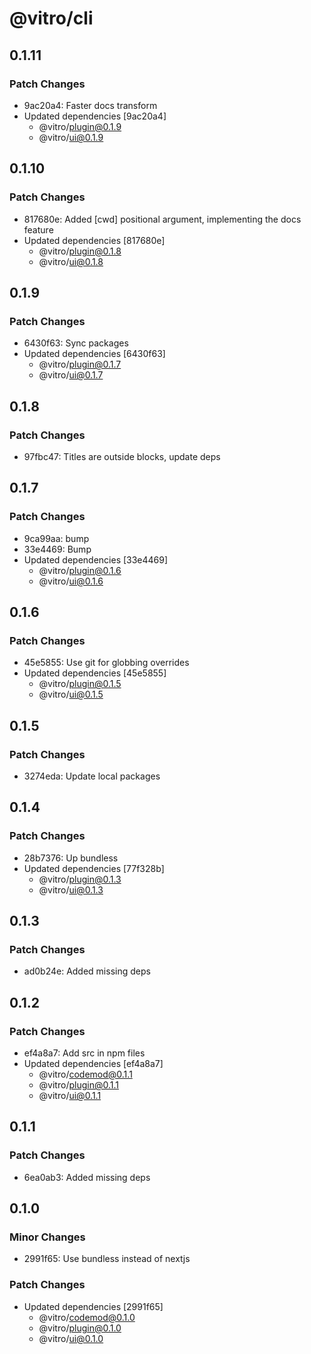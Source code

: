 # @vitro/cli

## 0.1.11

### Patch Changes

- 9ac20a4: Faster docs transform
- Updated dependencies [9ac20a4]
  - @vitro/plugin@0.1.9
  - @vitro/ui@0.1.9

## 0.1.10

### Patch Changes

- 817680e: Added [cwd] positional argument, implementing the docs feature
- Updated dependencies [817680e]
  - @vitro/plugin@0.1.8
  - @vitro/ui@0.1.8

## 0.1.9

### Patch Changes

- 6430f63: Sync packages
- Updated dependencies [6430f63]
  - @vitro/plugin@0.1.7
  - @vitro/ui@0.1.7

## 0.1.8

### Patch Changes

- 97fbc47: Titles are outside blocks, update deps

## 0.1.7

### Patch Changes

- 9ca99aa: bump
- 33e4469: Bump
- Updated dependencies [33e4469]
  - @vitro/plugin@0.1.6
  - @vitro/ui@0.1.6

## 0.1.6

### Patch Changes

- 45e5855: Use git for globbing overrides
- Updated dependencies [45e5855]
  - @vitro/plugin@0.1.5
  - @vitro/ui@0.1.5

## 0.1.5

### Patch Changes

- 3274eda: Update local packages

## 0.1.4

### Patch Changes

- 28b7376: Up bundless
- Updated dependencies [77f328b]
  - @vitro/plugin@0.1.3
  - @vitro/ui@0.1.3

## 0.1.3

### Patch Changes

- ad0b24e: Added missing deps

## 0.1.2

### Patch Changes

- ef4a8a7: Add src in npm files
- Updated dependencies [ef4a8a7]
  - @vitro/codemod@0.1.1
  - @vitro/plugin@0.1.1
  - @vitro/ui@0.1.1

## 0.1.1

### Patch Changes

- 6ea0ab3: Added missing deps

## 0.1.0

### Minor Changes

- 2991f65: Use bundless instead of nextjs

### Patch Changes

- Updated dependencies [2991f65]
  - @vitro/codemod@0.1.0
  - @vitro/plugin@0.1.0
  - @vitro/ui@0.1.0
